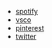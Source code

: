 - [spotify](https://open.spotify.com/user/akmz)
- [vsco](https://vsco.co/dpkgme/gallery)
- [pinterest](https://www.pinterest.com/dpkgme/)
- [twitter](https://twitter.com/kokoborb)
